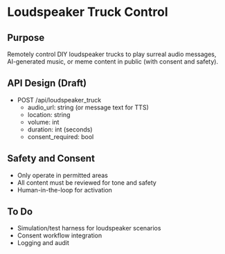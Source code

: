 # Loudspeaker Truck Control

## Purpose
Remotely control DIY loudspeaker trucks to play surreal audio messages, AI-generated music, or meme content in public (with consent and safety).

## API Design (Draft)
- POST /api/loudspeaker_truck
    - audio_url: string (or message text for TTS)
    - location: string
    - volume: int
    - duration: int (seconds)
    - consent_required: bool

## Safety and Consent
- Only operate in permitted areas
- All content must be reviewed for tone and safety
- Human-in-the-loop for activation

## To Do
- Simulation/test harness for loudspeaker scenarios
- Consent workflow integration
- Logging and audit
